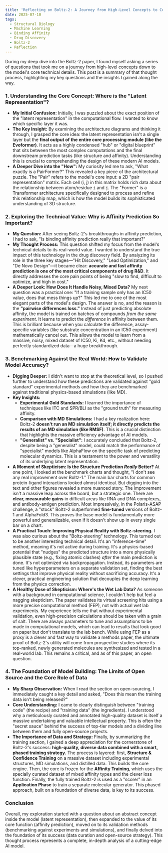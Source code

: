 ```yaml
---
title: 'Reflecting on Boltz-2: A Journey from High-Level Concepts to Core Technology'
date: 2025-07-10
tags:
  - Structural Biology
  - Machine Learning
  - Binding Affinity
  - Drug Discovery
  - Boltz-2
  - Reflection
---
```


During my deep dive into the Boltz-2 paper, I found myself asking a series of questions that took me on a journey from high-level concepts down to the model's core technical details. This post is a summary of that thought process, highlighting my key questions and the insights I gained along the way.

### 1. Understanding the Core Concept: Where is the "Latent Representation"?
*   **My Initial Confusion:** Initially, I was puzzled about the exact position of the "latent representation" in the computational flow. I wanted to know which specific layer it was.
*   **The Key Insight:** By examining the architecture diagrams and thinking it through, I grasped the core idea: the latent representation isn't a single layer but the **final output of the entire core processing module (like the Evoformer)**. It acts as a highly condensed "hub" or "digital blueprint" that sits between the most complex computations and the final downstream prediction tasks (like structure and affinity). Understanding this is crucial to comprehending the design of these modern AI models.
*   **A Deeper Dive into the "How":** My curiosity led me to ask, "What exactly is a PairFormer?" This revealed a key piece of the architectural puzzle. The "Pair" refers to the model's core input: a 2D "pair representation" matrix. Each cell (i, j) in this matrix holds rich data about the relationship between atom/residue `i` and `j`. The "Former" is a Transformer architecture specifically designed to process and refine this relationship map, which is how the model builds its sophisticated understanding of 3D structure.

### 2. Exploring the Technical Value: Why is Affinity Prediction So Important?
*   **My Question:** After seeing Boltz-2's breakthroughs in affinity prediction, I had to ask, "Is binding affinity prediction really that important?"
*   **My Thought Process:** This question shifted my focus from the model's technical details to its real-world value. I wanted to understand the true impact of this technology in the drug discovery field. By analyzing its role in the three key stages—"Hit Discovery," "Lead Optimization," and "De Novo Design"—it became clear: **accurate and fast affinity prediction is one of the most critical components of drug R&D**. It directly addresses the core pain points of being "slow to find, difficult to optimize, and high in cost."
*   **A Deeper Look: How Does It Handle Noisy, Mixed Data?** My next question was a practical one: "If a training sample only has an IC50 value, does that mess things up?" This led me to one of the most elegant parts of the model's design. The answer is no, and the reason is the **"pairwise differences loss."** Instead of just predicting absolute affinity, the model is trained on batches of compounds *from the same experiment*. It learns to predict the *difference* in affinity between them. This is brilliant because when you calculate the difference, assay-specific variables (like substrate concentration in an IC50 experiment) mathematically cancel out. This allows the model to learn from a massive, noisy, mixed dataset of IC50, Ki, Kd, etc., without needing perfectly standardized data—a huge breakthrough.

### 3. Benchmarking Against the Real World: How to Validate Model Accuracy?
*   **Digging Deeper:** I didn't want to stop at the theoretical level, so I pushed further to understand how these predictions are validated against "gold standard" experimental methods and how they are benchmarked against traditional physics-based simulations (like MD).
*   **Key Insights:**
    *   **Experimental Gold Standards:** I learned the importance of techniques like ITC and SPR/BLI as the "ground truth" for measuring affinity.
    *   **Comparison with MD Simulations:** I had a key realization here: Boltz-2 **doesn't run an MD simulation itself; it directly predicts the results of an MD simulation (like RMSF)**. This is a crucial distinction that highlights the massive efficiency advantage of AI models.
    *   **"Generalist" vs. "Specialist":** I accurately concluded that Boltz-2, despite being a "generalist" model, could match the performance of "specialist" models like AlphaFlow on the specific task of predicting molecular dynamics. This is a testament to the power and versatility of its underlying latent representation.
*   **A Moment of Skepticism: Is the Structure Prediction *Really* Better?** At one point, I looked at the benchmark charts and thought, "I don't see any real improvement over Boltz-1." The main bar charts for common protein-ligand interactions looked almost identical. But digging into the text and other figures revealed a more nuanced story. The improvement isn't a massive leap across the board, but a strategic one. There are **clear, measurable gains** in difficult areas like RNA and DNA complexes, and antibody-antigen prediction. Most impressively, in the Polaris-ASAP challenge, a "stock" Boltz-2 outperformed **fine-tuned** versions of Boltz-1 and AlphaFold3. This proves the base model is fundamentally more powerful and generalizable, even if it doesn't show up in every single bar on a chart.
*   **A Practical Touch: Improving Physical Reality with Boltz-steering.** I was also curious about the "Boltz-steering" technology. This turned out to be another interesting technical detail. It's an "inference-time" method, meaning it's not active during training. It's a physics-based potential that "nudges" the predicted structure into a more physically plausible state (e.g., fixing atomic clashes) *after* the main prediction is done. It's not optimized via backpropagation. Instead, its parameters are tuned like hyperparameters on a separate validation set, finding the best settings that improve physical reality without sacrificing accuracy. It's a clever, practical engineering solution that decouples the deep learning from the physics correction.
*   **A Healthy Dose of Skepticism: Where's the Wet Lab Data?** As someone with a background in computational science, I couldn't help but feel a nagging skepticism. The paper validates its virtual screening hits using a more precise computational method (FEP), not with actual wet lab experiments. My experience tells me that without experimental validation, even high-precision calculations should be taken with a grain of salt. There are always parameters to tune and assumptions to be made in computational models, which can lead to results that look good on paper but don't translate to the lab bench. While using FEP as a proxy is a clever and fast way to validate a methods paper, the ultimate proof of Boltz-2's utility will come from prospective studies where its top-ranked, newly generated molecules are synthesized and tested in a real-world lab. This remains a critical, and as of this paper, an open question.

### 4. The Foundation of Model Building: The Limits of Open Source and the Core Role of Data
*   **My Sharp Observation:** When I read the section on open-sourcing, I immediately caught a key detail and asked, "Does this mean the training data isn't being released?"
*   **Core Understanding:** I came to clearly distinguish between "training code" (the recipe) and "training data" (the ingredients). I understood why a meticulously curated and annotated high-quality dataset is itself a massive undertaking and valuable intellectual property. This is often the "secret sauce" behind the success of top-tier models and a dividing line between them and fully open-source projects.
*   **The Importance of Data and Strategy:** Finally, by summarizing the training section, I gained a deep appreciation for the cornerstone of Boltz-2's success: **high-quality, diverse data combined with a smart, phased training strategy.** The process is layered: first, **Structure & Confidence Training** on a massive dataset including experimental structures, MD simulations, and distilled data. This builds the core engine. Then, the core is frozen for the **Affinity Training**, which uses the specially curated dataset of mixed affinity types and the clever loss function. Finally, the fully trained Boltz-2 is used as a "scorer" in an **Application Phase** to train a separate molecular generator. This phased approach, built on a foundation of diverse data, is key to its success.

### Conclusion
Overall, my exploration started with a question about an abstract concept inside the model (latent representation), then expanded to the value of its core function (affinity prediction), moved on to its validation methods (benchmarking against experiments and simulations), and finally delved into the foundation of its success (data curation and open-source strategy). This thought process represents a complete, in-depth analysis of a cutting-edge AI model.
